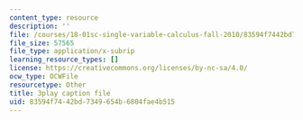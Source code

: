```yaml
---
content_type: resource
description: ''
file: /courses/18-01sc-single-variable-calculus-fall-2010/83594f7442bd7349654b6804fae4b515_KhwQKE_tld0.srt
file_size: 57565
file_type: application/x-subrip
learning_resource_types: []
license: https://creativecommons.org/licenses/by-nc-sa/4.0/
ocw_type: OCWFile
resourcetype: Other
title: 3play caption file
uid: 83594f74-42bd-7349-654b-6804fae4b515
---
```

